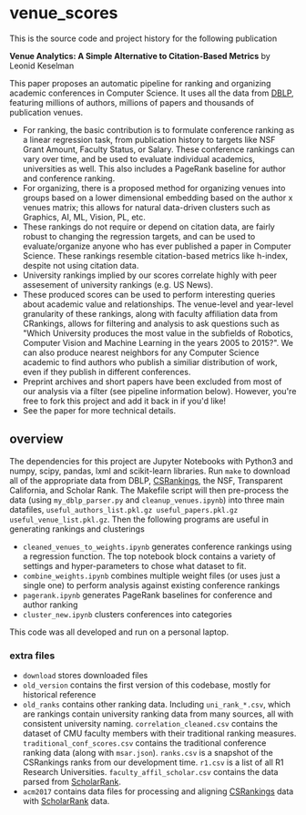 # venue_scores
This is the source code and project history for the following publication

**Venue Analytics: A Simple Alternative to Citation-Based Metrics** by Leonid Keselman

This paper proposes an automatic pipeline for ranking and organizing academic conferences in Computer Science. It uses all the data from [DBLP](https://dblp.org/), featuring millions of authors, millions of papers and thousands of publication venues. 
* For ranking, the basic contribution is to formulate conference ranking as a linear regression task, from publication history to targets like NSF Grant Amount, Faculty Status, or Salary. These conference rankings can vary over time, and be used to evaluate individual academics, universities as well. This also includes a PageRank baseline for author and conference ranking.
* For organizing, there is a proposed method for organizing venues into groups based on a lower dimensional embedding based on the author x venues matrix; this allows for natural data-driven clusters such as Graphics, AI, ML, Vision, PL, etc. 
* These rankings do not require or depend on citation data, are fairly robust to changing the regression targets, and can be used to evaluate/organize anyone who has ever published a paper in Computer Science. These rankings resemble citation-based metrics like h-index, despite not using citation data. 
* University rankings implied by our scores correlate highly with peer assesement of university rankings (e.g. US News).
* These produced scores can be used to perform interesting queries about academic value and relationships. The venue-level and year-level granularity of these rankings, along with faculty affiliation data from CRankings, allows for filtering and analysis to ask questions such as "Which University produces the most value in the subfields of Robotics, Computer Vision and Machine Learning in the years 2005 to 2015?". We can also produce nearest neighbors for any Computer Science academic to find authors who publish a similiar distribution of work, even if they publish in different conferences.
* Preprint archives and short papers have been excluded from most of our analysis via a filter (see pipeline information below). However, you're free to fork this project and add it back in if you'd like! 
* See the paper for more technical details. 

## overview
The dependencies for this project are Jupyter Notebooks with Python3 and numpy, scipy, pandas, lxml and scikit-learn libraries. Run `make` to download all of the appropriate data from DBLP, [CSRankings](https://github.com/emeryberger/CSrankings), the NSF, Transparent California, and Scholar Rank. The Makefile script will then pre-process the data (using `my_dblp_parser.py` and `cleanup_venues.ipynb`) into three main datafiles, `useful_authors_list.pkl.gz useful_papers.pkl.gz useful_venue_list.pkl.gz`.  Then the following programs are useful in generating rankings and clusterings
* `cleaned_venues_to_weights.ipynb` generates conference rankings using a regression function. The top notebook block contains a variety of settings and hyper-parameters to chose what dataset to fit.
* `combine_weights.ipynb` combines multiple weight files (or uses just a single one) to perform analysis against existing conference rankings 
* `pagerank.ipynb` generates PageRank baselines for conference and author ranking
* `cluster_new.ipynb` clusters conferences into categories

This code was all developed and run on a personal laptop. 

### extra files
* `download` stores downloaded files
* `old_version` contains the first version of this codebase, mostly for historical reference
* `old_ranks` contains other ranking data. Including `uni_rank_*.csv`, which are rankings contain university ranking data from many sources, all with consistent university naming. `correlation_cleaned.csv` contains the dataset of CMU faculty members with their traditional ranking measures. `traditional_conf_scores.csv` contains the traditional conference ranking data (along with `msar.json`). `ranks.csv` is a snapshot of the CSRankings ranks from our development time. `r1.csv` is a list of all R1 Research Universities. `faculty_affil_scholar.csv` contains the data parsed from [ScholarRank](http://www.dabi.temple.edu/~vucetic/CSranking/details/). 
* `acm2017` contains data files for processing and aligning [CSRankings](https://github.com/emeryberger/CSrankings) data with [ScholarRank](http://www.dabi.temple.edu/~vucetic/CSranking/details/) data. 
